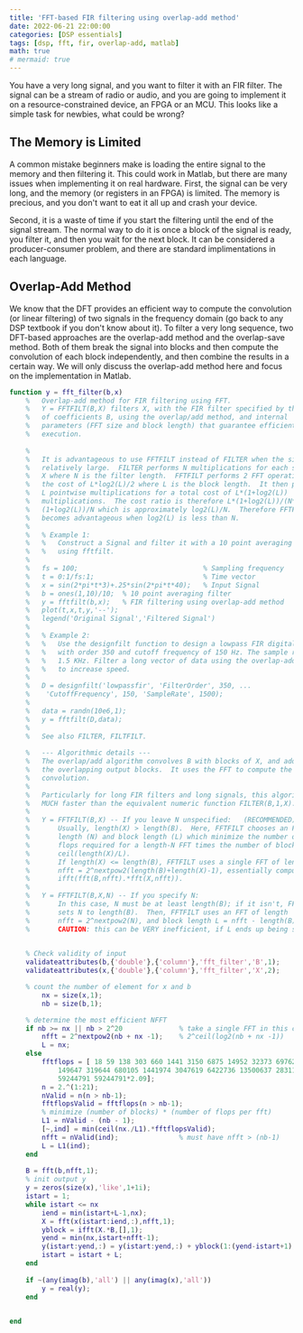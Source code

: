 ```yaml
---
title: 'FFT-based FIR filtering using overlap-add method'
date: 2022-06-21 22:00:00
categories: [DSP essentials]
tags: [dsp, fft, fir, overlap-add, matlab]
math: true
# mermaid: true
---
```


You have a very long signal, and you want to filter it with an FIR filter.
The signal can be a stream of radio or audio, and you are going to implement it on a resource-constrained device, an FPGA or an MCU.
This looks like a simple task for newbies, what could be wrong?

## The Memory is Limited

A common mistake beginners make is loading the entire signal to the memory and then filtering it.
This could work in Matlab, but there are many issues when implementing it on real hardware.
First, the signal can be very long, and the memory (or registers in an FPGA) is limited.
The memory is precious, and you don't want to eat it all up and crash your device.

Second, it is a waste of time if you start the filtering until the end of the signal stream.
The normal way to do it is once a block of the signal is ready, you filter it, and then you wait for the next block.
It can be considered a producer-consumer problem, and there are standard implimentations in each language.

## Overlap-Add Method

We know that the DFT provides an efficient way to compute the convolution (or linear filtering) of two signals in the frequency domain (go back to any DSP textbook if you don't know about it).
To filter a very long sequence, two DFT-based approaches are the overlap-add method and the overlap-save method.
Both of them break the signal into blocks and then compute the convolution of each block independently, and then combine the results in a certain way.
We will only discuss the overlap-add method here and focus on the implementation in Matlab.

```matlab
function y = fft_filter(b,x)
    %   Overlap-add method for FIR filtering using FFT.
    %   Y = FFTFILT(B,X) filters X, with the FIR filter specified by the vector
    %   of coefficients B, using the overlap/add method, and internal
    %   parameters (FFT size and block length) that guarantee efficient
    %   execution.
    
    %
    %   It is advantageous to use FFTFILT instead of FILTER when the signal is
    %   relatively large.  FILTER performs N multiplications for each sample in
    %   X where N is the filter length.  FFTFILT performs 2 FFT operations at
    %   the cost of L*log2(L)/2 where L is the block length.  It then performs
    %   L pointwise multiplications for a total cost of L*(1+log2(L))
    %   multiplications.  The cost ratio is therefore L*(1+log2(L))/(N*L) =>
    %   (1+log2(L))/N which is approximately log2(L)/N.  Therefore FFTFILT
    %   becomes advantageous when log2(L) is less than N.
    %
    %   % Example 1:
    %   %   Construct a Signal and filter it with a 10 point averaging filter
    %   %   using fftfilt.
    %
    %   fs = 100;                               % Sampling frequency
    %   t = 0:1/fs:1;                           % Time vector
    %   x = sin(2*pi*t*3)+.25*sin(2*pi*t*40);   % Input Signal
    %   b = ones(1,10)/10;  % 10 point averaging filter
    %   y = fftfilt(b,x);   % FIR filtering using overlap-add method
    %   plot(t,x,t,y,'--');
    %   legend('Original Signal','Filtered Signal')
    %
    %   % Example 2:
    %   %   Use the designfilt function to design a lowpass FIR digital filter
    %   %   with order 350 and cutoff frequency of 150 Hz. The sample rate is
    %   %   1.5 KHz. Filter a long vector of data using the overlap-add method
    %   %   to increase speed.
    %
    %   D = designfilt('lowpassfir', 'FilterOrder', 350, ...
    %    'CutoffFrequency', 150, 'SampleRate', 1500);
    %
    %   data = randn(10e6,1);
    %   y = fftfilt(D,data);
    %
    %   See also FILTER, FILTFILT.
    
    %   --- Algorithmic details ---
    %   The overlap/add algorithm convolves B with blocks of X, and adds
    %   the overlapping output blocks.  It uses the FFT to compute the
    %   convolution.
    %
    %   Particularly for long FIR filters and long signals, this algorithm is
    %   MUCH faster than the equivalent numeric function FILTER(B,1,X).
    %
    %   Y = FFTFILT(B,X) -- If you leave N unspecified:   (RECOMMENDED)
    %       Usually, length(X) > length(B).  Here, FFTFILT chooses an FFT
    %       length (N) and block length (L) which minimize the number of
    %       flops required for a length-N FFT times the number of blocks
    %       ceil(length(X)/L).
    %       If length(X) <= length(B), FFTFILT uses a single FFT of length
    %       nfft = 2^nextpow2(length(B)+length(X)-1), essentially computing
    %       ifft(fft(B,nfft).*fft(X,nfft)).
    %
    %   Y = FFTFILT(B,X,N) -- If you specify N:
    %       In this case, N must be at least length(B); if it isn't, FFTFILT
    %       sets N to length(B).  Then, FFTFILT uses an FFT of length
    %       nfft = 2^nextpow2(N), and block length L = nfft - length(B) + 1.
    %       CAUTION: this can be VERY inefficient, if L ends up being small.
    

    % Check validity of input
    validateattributes(b,{'double'},{'column'},'fft_filter','B',1);
    validateattributes(x,{'double'},{'column'},'fft_filter','X',2);

    % count the number of element for x and b
        nx = size(x,1);
        nb = size(b,1);

    % determine the most efficient NFFT
    if nb >= nx || nb > 2^20              % take a single FFT in this case
        nfft = 2^nextpow2(nb + nx -1);    % 2^ceil(log2(nb + nx -1))
        L = nx;
    else
        fftflops = [ 18 59 138 303 660 1441 3150 6875 14952 32373 69762 ...
            149647 319644 680105 1441974 3047619 6422736 13500637 28311786 ...
            59244791 59244791*2.09];
        n = 2.^(1:21);
        nValid = n(n > nb-1);
        fftflopsValid = fftflops(n > nb-1);
        % minimize (number of blocks) * (number of flops per fft)
        L1 = nValid - (nb - 1);
        [~,ind] = min(ceil(nx./L1).*fftflopsValid);
        nfft = nValid(ind);               % must have nfft > (nb-1)
        L = L1(ind);
    end
    
    B = fft(b,nfft,1);
    % init output y
    y = zeros(size(x),'like',1+1i);
    istart = 1;
    while istart <= nx
        iend = min(istart+L-1,nx);
        X = fft(x(istart:iend,:),nfft,1);
        yblock = ifft(X.*B,[],1);
        yend = min(nx,istart+nfft-1);
        y(istart:yend,:) = y(istart:yend,:) + yblock(1:(yend-istart+1),:);
        istart = istart + L;
    end
    
    if ~(any(imag(b),'all') || any(imag(x),'all'))
        y = real(y);
    end
    

end
```
